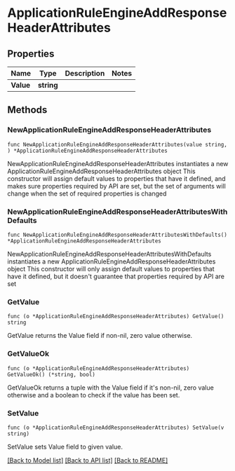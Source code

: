 # ApplicationRuleEngineAddResponseHeaderAttributes

## Properties

Name | Type | Description | Notes
------------ | ------------- | ------------- | -------------
**Value** | **string** |  | 

## Methods

### NewApplicationRuleEngineAddResponseHeaderAttributes

`func NewApplicationRuleEngineAddResponseHeaderAttributes(value string, ) *ApplicationRuleEngineAddResponseHeaderAttributes`

NewApplicationRuleEngineAddResponseHeaderAttributes instantiates a new ApplicationRuleEngineAddResponseHeaderAttributes object
This constructor will assign default values to properties that have it defined,
and makes sure properties required by API are set, but the set of arguments
will change when the set of required properties is changed

### NewApplicationRuleEngineAddResponseHeaderAttributesWithDefaults

`func NewApplicationRuleEngineAddResponseHeaderAttributesWithDefaults() *ApplicationRuleEngineAddResponseHeaderAttributes`

NewApplicationRuleEngineAddResponseHeaderAttributesWithDefaults instantiates a new ApplicationRuleEngineAddResponseHeaderAttributes object
This constructor will only assign default values to properties that have it defined,
but it doesn't guarantee that properties required by API are set

### GetValue

`func (o *ApplicationRuleEngineAddResponseHeaderAttributes) GetValue() string`

GetValue returns the Value field if non-nil, zero value otherwise.

### GetValueOk

`func (o *ApplicationRuleEngineAddResponseHeaderAttributes) GetValueOk() (*string, bool)`

GetValueOk returns a tuple with the Value field if it's non-nil, zero value otherwise
and a boolean to check if the value has been set.

### SetValue

`func (o *ApplicationRuleEngineAddResponseHeaderAttributes) SetValue(v string)`

SetValue sets Value field to given value.



[[Back to Model list]](../README.md#documentation-for-models) [[Back to API list]](../README.md#documentation-for-api-endpoints) [[Back to README]](../README.md)


